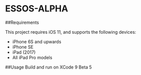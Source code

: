 # ESSOS-ALPHA

##Requirements

This project requires iOS 11, and supports the following devices:
* iPhone 6S and upwards
* iPhone SE
* iPad (2017)
* All iPad Pro models

##Usage
Build and run on XCode 9 Beta 5
